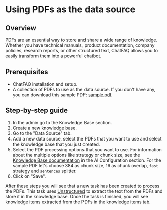 # Using PDFs as the data source

## Overview

PDFs are an essential way to store and share a wide range of knowledge. Whether you have technical manuals, product documentation, company policies, research reports, or other structured text, ChatFAQ allows you to easily transform them into a powerful chatbot.

## Prerequisites

- ChatFAQ installation and setup.
- A collection of PDFs to use as the data source. If you don't have any, you can download this sample PDF: [sample.pdf](https://dergipark.org.tr/en/download/article-file/3307311).
  
## Step-by-step guide

1. In the admin go to the Knowledge Base section.
2. Create a new knowledge base.
3. Go to the "Data Source" tab.
4. Add a new data source, select the PDFs that you want to use and select the knowledge base that you just created.
5. Select the PDF processing options that you want to use. For information about the multiple options like strategy or chunk size, see the [Knowledge Base documentation](../configuration/index.md#pdf-and-url-parsing-options) in the AI Configuration section. For the sample PDF let's choose 384 as chunk size, 16 as chunk overlap, `fast` strategy and `sentences` splitter.
6. Click on "Save".

After these steps you will see that a new task has been created to process the PDFs. This task uses [Unstructured](https://github.com/Unstructured-IO/unstructured) to extract the text from the PDFs and store it in the knowledge base. Once the task is finished, you will see knowledge items extracted from the PDFs in the knowledge items tab.
